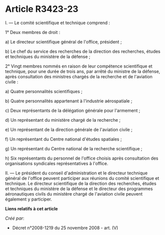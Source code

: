 # Article R3423-23

I. ― Le comité scientifique et technique comprend :

1° Deux membres de droit :

a) Le directeur scientifique général de l'office, président ;

b) Le chef du service des recherches de la direction des recherches, études et techniques du ministère de la défense ;

2° Vingt membres nommés en raison de leur compétence scientifique et technique, pour une durée de trois ans, par arrêté du
ministre de la défense, après consultation des ministres chargés de la recherche et de l'aviation civile :

a) Quatre personnalités scientifiques ;

b) Quatre personnalités appartenant à l'industrie aérospatiale ;

c) Deux représentants de la délégation générale pour l'armement ;

d) Un représentant du ministère chargé de la recherche ;

e) Un représentant de la direction générale de l'aviation civile ;

f) Un représentant du Centre national d'études spatiales ;

g) Un représentant du Centre national de la recherche scientifique ;

h) Six représentants du personnel de l'office choisis après consultation des organisations syndicales représentatives à
l'office.

II. ― Le président du conseil d'administration et le directeur technique général de l'office peuvent participer aux réunions
du comité scientifique et technique. Le directeur scientifique de la direction des recherches, études et techniques du
ministère de la défense et le directeur des programmes aéronautiques civils du ministère chargé de l'aviation civile peuvent
également y participer.

**Liens relatifs à cet article**

_Créé par_:

  - Décret n°2008-1219 du 25 novembre 2008 - art. (V)
